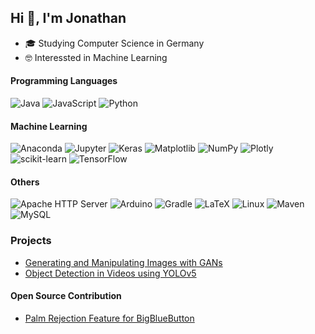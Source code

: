 ## Hi 👋, I'm Jonathan

- 🎓 Studying Computer Science in Germany
- 🤓 Interessted in Machine Learning

#### Programming Languages
![Java](https://img.shields.io/badge/Java-%23ED8B00?style=flat-square&logo=openjdk&logoColor=white)
![JavaScript](https://img.shields.io/badge/Javascript-%23323330?style=flat-square&logo=javascript&logoColor=%23F7DF1E)
![Python](https://img.shields.io/badge/Python-%233670A0?style=flat-square&logo=python&logoColor=%23FFDD54)

#### Machine Learning
![Anaconda](https://img.shields.io/badge/Anaconda-%2344A833?style=flat-square&logo=anaconda&logoColor=white)
![Jupyter](https://img.shields.io/badge/Jupyter-%23767676?style=flat-square&logo=jupyter&logoColor=%23F37826)
![Keras](https://img.shields.io/badge/Keras-%23D00000?style=flat-square&logo=Keras&logoColor=white)
![Matplotlib](https://img.shields.io/badge/Matplotlib-%2311557C?style=flat-square&logoColor=white)
![NumPy](https://img.shields.io/badge/NumPy-%23013243?style=flat-square&logo=numpy&logoColor=white)
![Plotly](https://img.shields.io/badge/Plotly-%233F4F75?style=flat-square&logo=plotly&logoColor=white)
![scikit-learn](https://img.shields.io/badge/scikit--learn-%23F7931E?style=flat-square&logo=scikit-learn&logoColor=white)
![TensorFlow](https://img.shields.io/badge/TensorFlow-%23FF6F00?style=flat-square&logo=TensorFlow&logoColor=white)

#### Others
![Apache HTTP Server](https://img.shields.io/badge/Apache%20HTTP%20Server-%23D42029?style=flat-square&logo=apache&logoColor=white)
![Arduino](https://img.shields.io/badge/-Arduino-%2300979D?style=flat-square&logo=Arduino&logoColor=white)
![Gradle](https://img.shields.io/badge/Gradle-%2302303A?style=flat-square&logo=Gradle&logoColor=white)
![LaTeX](https://img.shields.io/badge/LaTeX-%23008080?style=flat-square&logo=latex&logoColor=white)
![Linux](https://img.shields.io/badge/Linux-%231C89BB?style=flat-square&logo=linux&logoColor=white)
![Maven](https://img.shields.io/badge/Maven-%23D42029?style=flat-square&logo=apache&logoColor=white)
![MySQL](https://img.shields.io/badge/MySQL-%2300000f?style=flat-square&logoColor=white)

### Projects

* [Generating and Manipulating Images with GANs](https://github.com/jonathan-schilling/imageGeneration)
* [Object Detection in Videos using YOLOv5](https://github.com/jonathan-schilling/objectDetectionVideo)

#### Open Source Contribution

* [Palm Rejection Feature for BigBlueButton](https://github.com/bigbluebutton/bigbluebutton/pull/11224)

<!--
**jonathan-schilling/jonathan-schilling** is a ✨ _special_ ✨ repository because its `README.md` (this file) appears on your GitHub profile.

Here are some ideas to get you started:


- 🌱 I’m currently learning ...
- 👯 I’m looking to collaborate on ...
- 🤔 I’m looking for help with ...
- 💬 Ask me about ...
- 📫 How to reach me: ...
- 😄 Pronouns: ...
- ⚡ Fun fact: ...
-->
